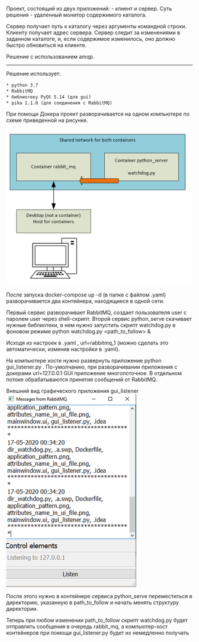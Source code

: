 Проект, состоящий из двух приложений: - клиент и сервер. Суть решения - удаленный монитор содержимого каталога.

Сервер получает путь к каталогу через аргументы командной строки. 
Клиенту получает адрес сервера.
Сервер следит за изменениями в заданном каталоге, и, если содержимое изменилось, оно должно быстро обновиться на клиенте.

Решение с использованием amqp.

-------------------------------------------------------------------------------------------------------------------------

Решение использует:

    * python 3.7
    * RabbitMQ
    * библиотеку PyQt 5.14 (для gui)
    * pika 1.1.0 (для соединения с RabbitMQ)


При помощи Докера проект разворачивается на одном компьютере по схеме приведенной на рисунке.


![application_pattern](python_serve/application_pattern.png)


После запуска docker-compose up -d (в папке с файлом .yaml)
разворачивается два контейнера, находящиеся в одной сети. 

Первый сервис разворачивает RabbitMQ, создает пользователя user с паролем user через shell-скрипт.
Второй сервис python_serve скачивает нужные библиотеки, в нем нужно запустить скрипт watchdog.py 
в фоновом режиме python watchdog.py <path_to_follow> <url> &

Исходя из настроек в .yaml , url=rabbitmq_1 (можно сделать это автоматически, изменив настройки в .yaml).

На компьютере хосте нужно развернуть приложение python gui_listener.py <url>. 
По-умолчанию, при разворачивании приложения с докерами url=127.0.0.1
GUI приложение многопоточное. В отдельном потоке обрабатываются принятия сообщений от RabbitMQ.


Внешний вид графического приложения gui_listener
![gui](python_serve/gui.png)


После этого нужно в контейнере сервиса python_serve переместиться в директорию, указанную в path_to_follow и начать менять структуру директории.

Теперь при любом изменении path_to_follow скрипт watchdog.py будет отправлять сообщения в очередь rabbit_mq, 
а компьютер-хост контейнеров при помощи gui_listener.py будет их немедленно получать

